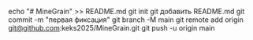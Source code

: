 echo "# MineGrain" >> README.md git init git добавить README.md git commit -m "первая фиксация" git branch -M main git remote add origin git@github.com:keks2025/MineGrain.git git push -u origin main
